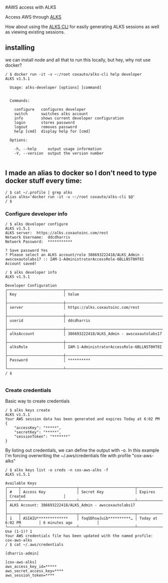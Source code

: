 #AWS access with ALKS

Access AWS through [ALKS](https://fuel.coxautoinc.com/docs/DOC-73653)

How about using the [ALKS CLI](https://fuel.coxautoinc.com/docs/DOC-97406) for easily generating ALKS sessions as well as viewing existing sessions.


## installing

we can install node and all that to run this locally, but hey, why not use docker?

```
/ $ docker run -it -v ~:/root coxauto/alks-cli help developer
ALKS v1.5.1

  Usage: alks-developer [options] [command]


  Commands:

    configure   configures developer
    switch      switches alks account
    info        shows current developer configuration
    login       stores password
    logout      removes password
    help [cmd]  display help for [cmd]

  Options:

    -h, --help     output usage information
    -V, --version  output the version number


```

## I made an alias to docker so I don't need to type docker stuff every time:

```
/ $ cat ~/.profile | grep alks
alias alks='docker run -it -v ~:/root coxauto/alks-cli $@'
/ $ 

```


### Configure developer info

```
/ $ alks developer configure
ALKS v1.5.1
ALKS server:  https://alks.coxautoinc.com/rest
Network Username:  ddcdharris
Network Password:  ***********

? Save password Yes
? Please select an ALKS account/role 386693222418/ALKS_Admin - awscoxautolabs17 :: IAM-1-AdministratorAccessRole-6BLLNST0HT8I
Account saved!

/ $ alks developer info
ALKS v1.5.1

Developer Configuration
┌─────────────────────────┬──────────────────────────────────────────────────┐
│ Key                     │ Value                                            │
├─────────────────────────┼──────────────────────────────────────────────────┤
│ server                  │ https://alks.coxautoinc.com/rest                 │
├─────────────────────────┼──────────────────────────────────────────────────┤
│ userid                  │ ddcdharris                                       │
├─────────────────────────┼──────────────────────────────────────────────────┤
│ alksAccount             │ 386693222418/ALKS_Admin - awscoxautolabs17       │
├─────────────────────────┼──────────────────────────────────────────────────┤
│ alksRole                │ IAM-1-AdministratorAccessRole-6BLLNST0HT8I       │
├─────────────────────────┼──────────────────────────────────────────────────┤
│ Password                │ **********                                       │
└─────────────────────────┴──────────────────────────────────────────────────┘
/ $ 


```


### Create credentials 


Basic way to create credentials

```
/ $ alks keys create
ALKS v1.5.1
Your AWS session data has been generated and expires Today at 6:02 PM
{
    "accessKey": "*****",
    "secretKey": "*****",
    "sessionToken": "*******"
}

```

By listing out credentials, we can define the output with -o.
In this example I'm forcing overwriting the ~/.aws/credentials file with profile "cox-aws-alks"

```
/ $ alks keys list -o creds -n cox-aws-alks -f
ALKS v1.5.1

Available Keys
┌─────┬─────────────────────────┬─────────────────────────┬─────────────────────────┬─────────────────────────┐
│ #   │ Access Key              │ Secret Key              │ Expires                 │ Created                 │
├─────┴─────────────────────────┴─────────────────────────┴─────────────────────────┴─────────────────────────┤
│ ALKS Account: 386693222418/ALKS_Admin - awscoxautolabs17                                                    │
├─────┬─────────────────────────┬─────────────────────────┬─────────────────────────┬─────────────────────────┤
│ 1   │ ASIAIU**************    │ foqSDhswJuib**********… │ Today at 6:02 PM        │ 6 minutes ago           │
└─────┴─────────────────────────┴─────────────────────────┴─────────────────────────┴─────────────────────────┘
Use (1-1)? 1
Your AWS credentials file has been updated with the named profile: cox-aws-alks
/ $ cat ~/.aws/credentials 

[dharris-admin]

[cox-aws-alks]
aws_access_key_id=*****
aws_secret_access_key=****
aws_session_token=****



```